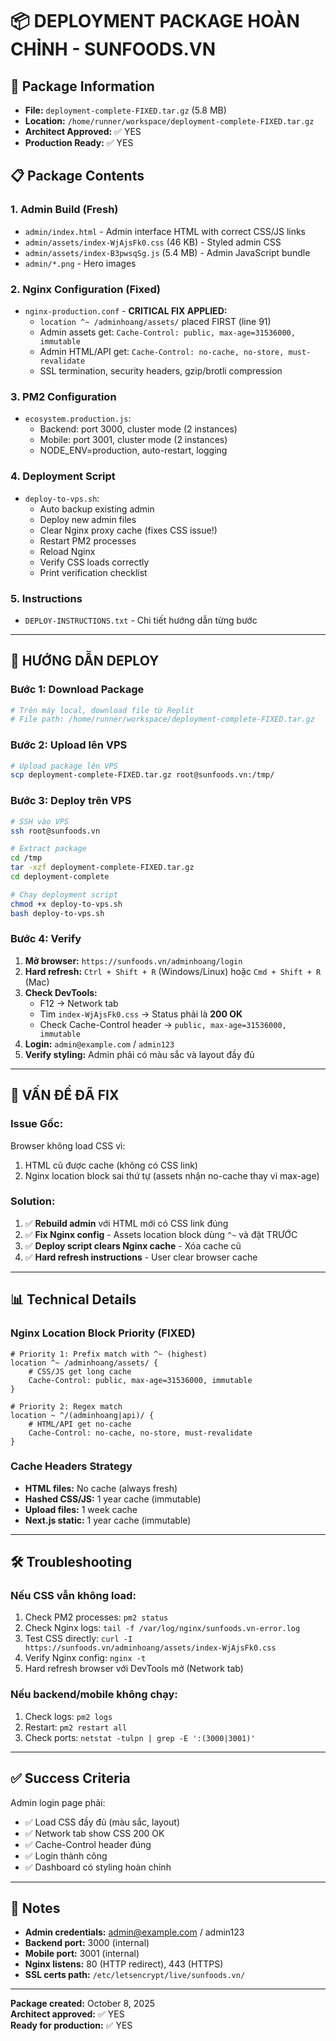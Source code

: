 # 📦 DEPLOYMENT PACKAGE HOÀN CHỈNH - SUNFOODS.VN

## 🎯 Package Information
- **File:** `deployment-complete-FIXED.tar.gz` (5.8 MB)
- **Location:** `/home/runner/workspace/deployment-complete-FIXED.tar.gz`
- **Architect Approved:** ✅ YES
- **Production Ready:** ✅ YES

## 📋 Package Contents

### 1. Admin Build (Fresh)
- `admin/index.html` - Admin interface HTML with correct CSS/JS links
- `admin/assets/index-WjAjsFk0.css` (46 KB) - Styled admin CSS
- `admin/assets/index-B3pwsqSg.js` (5.4 MB) - Admin JavaScript bundle
- `admin/*.png` - Hero images

### 2. Nginx Configuration (Fixed)
- `nginx-production.conf` - **CRITICAL FIX APPLIED:**
  * `location ^~ /adminhoang/assets/` placed FIRST (line 91)
  * Admin assets get: `Cache-Control: public, max-age=31536000, immutable`
  * Admin HTML/API get: `Cache-Control: no-cache, no-store, must-revalidate`
  * SSL termination, security headers, gzip/brotli compression

### 3. PM2 Configuration
- `ecosystem.production.js`:
  * Backend: port 3000, cluster mode (2 instances)
  * Mobile: port 3001, cluster mode (2 instances)
  * NODE_ENV=production, auto-restart, logging

### 4. Deployment Script
- `deploy-to-vps.sh`:
  * Auto backup existing admin
  * Deploy new admin files
  * Clear Nginx proxy cache (fixes CSS issue!)
  * Restart PM2 processes
  * Reload Nginx
  * Verify CSS loads correctly
  * Print verification checklist

### 5. Instructions
- `DEPLOY-INSTRUCTIONS.txt` - Chi tiết hướng dẫn từng bước

---

## 🚀 HƯỚNG DẪN DEPLOY

### Bước 1: Download Package
```bash
# Trên máy local, download file từ Replit
# File path: /home/runner/workspace/deployment-complete-FIXED.tar.gz
```

### Bước 2: Upload lên VPS
```bash
# Upload package lên VPS
scp deployment-complete-FIXED.tar.gz root@sunfoods.vn:/tmp/
```

### Bước 3: Deploy trên VPS
```bash
# SSH vào VPS
ssh root@sunfoods.vn

# Extract package
cd /tmp
tar -xzf deployment-complete-FIXED.tar.gz
cd deployment-complete

# Chạy deployment script
chmod +x deploy-to-vps.sh
bash deploy-to-vps.sh
```

### Bước 4: Verify
1. **Mở browser:** `https://sunfoods.vn/adminhoang/login`
2. **Hard refresh:** `Ctrl + Shift + R` (Windows/Linux) hoặc `Cmd + Shift + R` (Mac)
3. **Check DevTools:**
   - F12 → Network tab
   - Tìm `index-WjAjsFk0.css` → Status phải là **200 OK**
   - Check Cache-Control header → `public, max-age=31536000, immutable`
4. **Login:** `admin@example.com` / `admin123`
5. **Verify styling:** Admin phải có màu sắc và layout đầy đủ

---

## 🔧 VẤN ĐỀ ĐÃ FIX

### Issue Gốc:
Browser không load CSS vì:
1. HTML cũ được cache (không có CSS link)
2. Nginx location block sai thứ tự (assets nhận no-cache thay vì max-age)

### Solution:
1. ✅ **Rebuild admin** với HTML mới có CSS link đúng
2. ✅ **Fix Nginx config** - Assets location block dùng `^~` và đặt TRƯỚC
3. ✅ **Deploy script clears Nginx cache** - Xóa cache cũ
4. ✅ **Hard refresh instructions** - User clear browser cache

---

## 📊 Technical Details

### Nginx Location Block Priority (FIXED)
```nginx
# Priority 1: Prefix match with ^~ (highest)
location ^~ /adminhoang/assets/ {
    # CSS/JS get long cache
    Cache-Control: public, max-age=31536000, immutable
}

# Priority 2: Regex match
location ~ ^/(adminhoang|api)/ {
    # HTML/API get no-cache
    Cache-Control: no-cache, no-store, must-revalidate
}
```

### Cache Headers Strategy
- **HTML files:** No cache (always fresh)
- **Hashed CSS/JS:** 1 year cache (immutable)
- **Upload files:** 1 week cache
- **Next.js static:** 1 year cache (immutable)

---

## 🛠️ Troubleshooting

### Nếu CSS vẫn không load:
1. Check PM2 processes: `pm2 status`
2. Check Nginx logs: `tail -f /var/log/nginx/sunfoods.vn-error.log`
3. Test CSS directly: `curl -I https://sunfoods.vn/adminhoang/assets/index-WjAjsFk0.css`
4. Verify Nginx config: `nginx -t`
5. Hard refresh browser với DevTools mở (Network tab)

### Nếu backend/mobile không chạy:
1. Check logs: `pm2 logs`
2. Restart: `pm2 restart all`
3. Check ports: `netstat -tulpn | grep -E ':(3000|3001)'`

---

## ✅ Success Criteria

Admin login page phải:
- ✅ Load CSS đầy đủ (màu sắc, layout)
- ✅ Network tab show CSS 200 OK
- ✅ Cache-Control header đúng
- ✅ Login thành công
- ✅ Dashboard có styling hoàn chỉnh

---

## 📝 Notes

- **Admin credentials:** admin@example.com / admin123
- **Backend port:** 3000 (internal)
- **Mobile port:** 3001 (internal)
- **Nginx listens:** 80 (HTTP redirect), 443 (HTTPS)
- **SSL certs path:** `/etc/letsencrypt/live/sunfoods.vn/`

---

**Package created:** October 8, 2025  
**Architect approved:** ✅ YES  
**Ready for production:** ✅ YES
